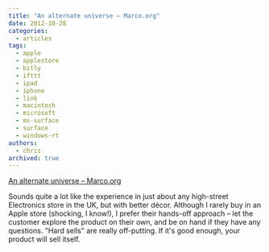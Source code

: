 ```yaml
---
title: "An alternate universe – Marco.org"
date: 2012-10-28
categories:
  - articles
tags:
  - apple
  - applestore
  - bitly
  - ifttt
  - ipad
  - iphone
  - link
  - macintosh
  - microsoft
  - ms-surface
  - surface
  - windows-rt
authors:
  - chris
archived: true
---
```


[An alternate universe – Marco.org](http://www.marco.org/2012/10/26/an-alternate-universe "An alternate universe – Marco.org")

Sounds quite a lot like the experience in just about any high-street Electronics store in the UK, but with better décor. Although I rarely buy in an Apple store (shocking, I know!), I prefer their hands-off approach – let the customer explore the product on their own, and be on hand if they have any questions. "Hard sells" are really off-putting. If it's good enough, your product will sell itself.
